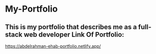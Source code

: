 # My-Portfolio
This is my portfolio that describes me as a full-stack web developer
Link Of Portfolio:
------------------------------
https://abdelrahman-ehab-portfolio.netlify.app/
